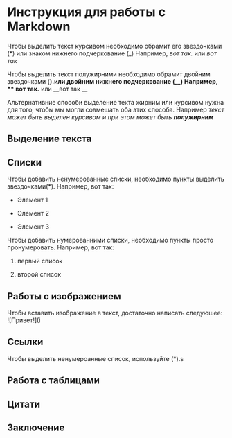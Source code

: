 # Инструкция для работы с Markdown
Чтобы выделить текст курсивом необходимо обрамит его звездочками (*) или знаком нижнего подчеркование (_) Например, *вот так.* или _вот так_

Чтобы выделить текст полужирними необходимо обрамит двойним звездочками (**).или двойним нижнего подчеркование (__) Например, ** вот так.** или __вот так __

Альтернативние способи выделение текта жирним или курсивом нужна для того, чтобы мы могли совмешать оба этих способа. Например _текст может быть выделен курсивом и при этом может быть **полужирним**_
## Выделение текста

## Списки

Чтобы добавить ненумерованные списки,
необходимо пункты выделить звездочками(*).
Например, вот так:

* Элемент 1

* Элемент 2

* Элемент 3

Чтобы добавить нумерованними списки, необходимо пункты просто пронумеровать.
Например, вот так:

1. первый список

2. второй список

## Работы с изображением 

Чтобы вставить изображение в текст,
достаточно написать следуюшее:
![Привет!](i
## Ссылки
 Чтобы выделить ненумероанные список,
 используйте (*).s
## Работа с таблицами 

## Цитати

## Заключение
